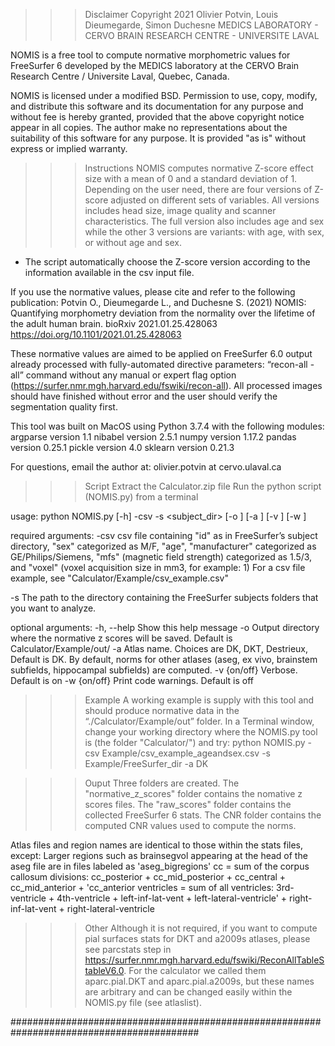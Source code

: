 >>> Disclaimer
Copyright 2021 Olivier Potvin, Louis Dieumegarde, Simon Duchesne
MEDICS LABORATORY - CERVO BRAIN RESEARCH CENTRE - UNIVERSITE LAVAL

NOMIS is a free tool to compute normative morphometric values for FreeSurfer 6 developed by the MEDICS laboratory at the CERVO Brain Research Centre / Universite Laval, Quebec, Canada.

NOMIS is licensed under a modified BSD. Permission to use, copy, modify, and distribute this software and its documentation for any purpose and without fee is hereby granted, provided that the above copyright notice appear in all copies. The author make no representations about the suitability of this software for any purpose. It is provided "as is" without express or implied warranty.

>>> Instructions
NOMIS computes normative Z-score effect size with a mean of 0 and a standard deviation of 1. Depending on the user need, there are four versions of Z-score adjusted on different sets of variables. All versions includes head size, image quality and scanner characteristics. The full version also includes age and sex while the other 3 versions are variants: with age, with sex, or without age and sex. 

* The script automatically choose the Z-score version according to the information available in the csv input file.

 If you use the normative values, please cite and refer to the following publication:
 Potvin O., Dieumegarde L., and Duchesne S. (2021) NOMIS: Quantifying morphometry deviation from the normality over the lifetime of the adult human brain. bioRxiv 2021.01.25.428063
 https://doi.org/10.1101/2021.01.25.428063

 These normative values are aimed to be applied on FreeSurfer 6.0 output already processed with fully-automated directive parameters: “recon-all -all” command without any manual or expert flag option (https://surfer.nmr.mgh.harvard.edu/fswiki/recon-all).
 All processed images should have finished without error and the user should verify the segmentation quality first.

This tool was built on MacOS using Python 3.7.4 with the following modules: 
 argparse version 1.1
 nibabel version 2.5.1
 numpy version 1.17.2
 pandas version 0.25.1
 pickle version 4.0
 sklearn version 0.21.3
 

 For questions, email the author at: olivier.potvin at cervo.ulaval.ca


>>> Script
 Extract the Calculator.zip file 
 Run the python script (NOMIS.py) from a terminal

 usage: python NOMIS.py [-h] -csv <csvpath> -s <subject_dir> [-o <outputpath>] [-a <atlas>] [-v <verbose>] [-w <warnings>]

 required arguments:
   -csv             csv file containing "id" as in FreeSurfer’s subject directory, "sex" categorized as M/F, "age", 
                    "manufacturer" categorized as GE/Philips/Siemens, "mfs" (magnetic field strength) categorized as 1.5/3, 
                    and "voxel" (voxel acquisition size in mm3, for example: 1)
                    For a csv file example, see "Calculator/Example/csv_example.csv"

   -s               The path to the directory containing the FreeSurfer subjects folders that you want to analyze.
   
 optional arguments:
   -h, --help       Show this help message
   -o               Output directory where the normative z scores will be saved. Default is Calculator/Example/out/
   -a               Atlas name. Choices are DK, DKT, Destrieux, Default is DK. By default, norms for other atlases (aseg, ex vivo, brainstem subfields, hippocampal subfields) are computed.
   -v {on/off}      Verbose. Default is on
   -w {on/off}      Print code warnings. Default is off
 
 
>>> Example
 A working example is supply with this tool and should produce normative data in the “./Calculator/Example/out” folder. In a Terminal window, change your working directory where the NOMIS.py tool is (the folder "Calculator/") and try:
 python NOMIS.py -csv Example/csv_example_ageandsex.csv -s Example/FreeSurfer_dir -a DK 


>>> Ouput
 Three folders are created. The "normative_z_scores" folder contains the nomative z scores files. The "raw_scores" folder contains the collected FreeSurfer 6 stats. The CNR folder contains the computed CNR values used to compute the norms. 

 Atlas files and region names are identical to those within the stats files, except:
 	Larger regions such as brainsegvol appearing at the head of the aseg file are in files labeled as 'aseg_bigregions'
  cc = sum of the corpus callosum divisions: cc_posterior + cc_mid_posterior + cc_central + cc_mid_anterior + 'cc_anterior
 	ventricles = sum of all ventricles: 3rd-ventricle + 4th-ventricle + left-inf-lat-vent + left-lateral-ventricle' + right-inf-lat-vent + right-lateral-ventricle


>>> Other
 Although it is not required, if you want to compute pial surfaces stats for DKT and a2009s atlases, please see parcstats step in https://surfer.nmr.mgh.harvard.edu/fswiki/ReconAllTableStableV6.0. For the calculator we called them aparc.pial.DKT and aparc.pial.a2009s, but these names are arbitrary and can be changed easily within the NOMIS.py file (see atlaslist).


##########################################################################################
